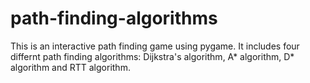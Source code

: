 # path-finding-algorithms

This is an interactive path finding game using pygame. 
It includes four differnt path finding algorithms: Dijkstra's algorithm, A* algorithm, D* algorithm and RTT algorithm. 
